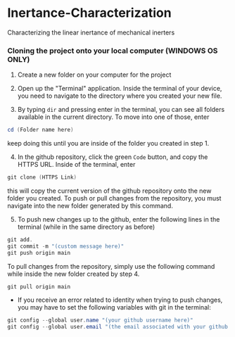 # Inertance-Characterization
Characterizing the linear inertance of mechanical inerters

### Cloning the project onto your local computer (WINDOWS OS ONLY)
1. Create a new folder on your computer for the project

2. Open up the "Terminal" application. Inside the terminal of your device, you need to navigate to the directory where you created your new file.

3. By typing `dir` and pressing enter in the terminal, you can see all folders available in the current directory. To move into one of those, enter
```powershell
cd (Folder name here)
```
keep doing this until you are inside of the folder you created in step 1.

4. In the github repository, click the green `Code` button, and copy the HTTPS URL. Inside of the terminal, enter
```powershell
git clone (HTTPS Link)
```
this will copy the current version of the github repository onto the new folder you created. To push or pull changes from the repository, you must navigate into the new folder generated by this command.

5. To push new changes up to the github, enter the following lines in the terminal (while in the same directory as before)
```powershell
git add.
git commit -m "(custom message here)"
git push origin main
```
To pull changes from the repository, simply use the following command while inside the new folder created by step 4.
```powershell
git pull origin main
```
  - If you receive an error related to identity when trying to push changes, you may have to set the following variables with git in the terminal:
```powershell
git config --global user.name "(your github username here)"
git config --global user.email "(the email associated with your github here)"
